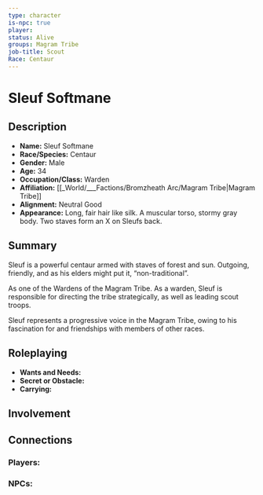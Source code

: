 ```yaml
---
type: character
is-npc: true
player: 
status: Alive
groups: Magram Tribe
job-title: Scout
Race: Centaur
---
```

# Sleuf Softmane

## Description
- **Name:** Sleuf Softmane
- **Race/Species:** Centaur
- **Gender:** Male
- **Age:** 34
- **Occupation/Class:** Warden
- **Affiliation:** [[_World/___Factions/Bromzheath Arc/Magram Tribe|Magram Tribe]]
- **Alignment:** Neutral Good
- **Appearance:** Long, fair hair like silk. A muscular torso, stormy gray body. Two staves form an X on Sleufs back.

## Summary
Sleuf is a powerful centaur armed with staves of forest and sun. Outgoing, friendly, and as his elders might put it, “non-traditional”.

As one of the Wardens of the Magram Tribe. As a warden, Sleuf is responsible for directing the tribe strategically, as well as leading scout troops. 

Sleuf represents a progressive voice in the Magram Tribe, owing to his fascination for and friendships with members of other races.

## Roleplaying
 - **Wants and Needs:** 
 - **Secret or Obstacle:**
 - **Carrying:**


## Involvement


## Connections


### Players:


### NPCs:


